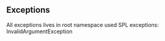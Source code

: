 ## Exceptions

All exceptions lives in root namespace
used SPL exceptions: InvalidArgumentException
